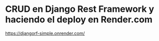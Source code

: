 <h1>CRUD en Django Rest Framework  y haciendo el deploy en Render.com</h1>

https://djangorf-simple.onrender.com/
